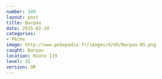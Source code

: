 ```yaml
---
number: 349
layout: post
title: Barpau
date: 2015-02-20
categories:
- Pêche
image: http://www.pokepedia.fr/images/d/d9/Barpau-RS.png
caught: Barpau
location: Route 119
level: 35
version: OR
---
```


